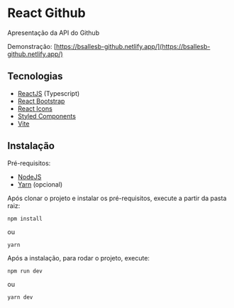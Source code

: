 # React Github

Apresentação da API do Github

Demonstração: [https://bsallesb-github.netlify.app/](https://bsallesb-github.netlify.app/)

## Tecnologias

- [ReactJS](https://reactjs.org) (Typescript)
- [React Bootstrap](https://react-bootstrap.github.io/)
- [React Icons](https://react-icons.github.io/react-icons/)
- [Styled Components](https://styled-components.com/)
- [Vite](https://vitejs.dev/)

## Instalação

Pré-requisitos:

-   [NodeJS](https://nodejs.org/)
-   [Yarn](https://yarnpkg.com/) (opcional)

Após clonar o projeto e instalar os pré-requisitos, execute a partir da pasta raiz:
```
npm install
```
ou
```
yarn
```

Após a instalação, para rodar o projeto, execute:
```
npm run dev
```
ou
```
yarn dev
```
